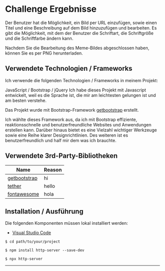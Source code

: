 # Challenge Ergebnisse

Der Benutzer hat die Möglichkeit, ein Bild per URL einzufügen, sowie einen Titel und eine Beschreibung auf dem Bild hinzuzufügen und bearbeiten. Es gibt die Möglichkeit, mit dem der Benutzer die Schriftart, die Schriftgröße und die Schriftfarbe ändern kann.

Nachdem Sie die Bearbeitung des Meme-Bildes abgeschlossen haben, können Sie es per PNG herunterladen.

## Verwendete Technologien / Frameworks
Ich verwende die folgenden Technologien / Frameworks in meinem Projekt:

JavaScript / Bootstrap / jQuery
Ich habe dieses Projekt mit Javascript entwickelt, weil es die Sprache ist, die mir am leichtesten gelungen ist und am besten verstehe.

Das Projekt wurde mit Bootstrap-Framework [getbootstrap](https://getbootstrap.com/) erstellt.

Ich wählte dieses Framework aus, da ich mit Bootstrap effiziente, reaktionsschnelle und benutzerfreundliche Websites und Anwendungen erstellen kann. Darüber hinaus bietet es eine Vielzahl wichtiger Werkzeuge sowie eine Reihe klarer Designrichtlinien. Des weiteren ist es benutzerfreundlich und half mir dem was ich brauchte.

## Verwendete 3rd-Party-Bibliotheken

Name | Reason
--- | ---
[getbootstrap](https://getbootstrap.com/) | hi
[tether](https://tetherjs.dev/) | hello
[fontawesome](https://fontawesome.com/) | hola

## Installation / Ausführung

Die folgenden Komponenten müssen lokal installiert werden:

- [Visual Studio Code](https://code.visualstudio.com/)

```console
$ cd path/to/your/project

$ npm install http-server --save-dev

$ npx http-server
```
---


